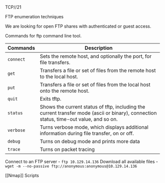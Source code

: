 TCP//21

FTP enumeration techniques

We are looking for open FTP shares with authenticated or guest access.

Commands for ftp command line tool. 

|**Commands**|**Description**|
|---|---|
|`connect`|Sets the remote host, and optionally the port, for file transfers.|
|`get`|Transfers a file or set of files from the remote host to the local host.|
|`put`|Transfers a file or set of files from the local host onto the remote host.|
|`quit`|Exits tftp.|
|`status`|Shows the current status of tftp, including the current transfer mode (ascii or binary), connection status, time-out value, and so on.|
|`verbose`|Turns verbose mode, which displays additional information during file transfer, on or off.|
|`debug`| Turns on debug mode and prints more data|
|`trace`| Turns on packet tracing|

Connect to an FTP server - `ftp 10.129.14.136`
Download all available files - `wget -m --no-passive ftp://anonymous:anonymous@10.129.14.136`

[[Nmap]] Scripts

